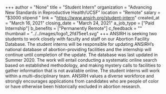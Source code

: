 +++
author = "None"
title = "Student Intern"
organization = "Advancing New Standards in Reproductive Health/UCSF"
location = "Remote"
salary = "$3000 stipend "
link = "https://www.ansirh.org/student-intern"
created_at = "March 16, 2021"
closing_date = "March 24, 2021"
a_job_type = ["Paid Internship"]
b_benefits = ["Permanently Remote"]
c_feedback = ""
thumbnail = "../../images/logo1_2fd75ee1.svg"
+++
ANSIRH is seeking two students to work closely with faculty and staff on our Abortion Facility Database. The student interns will be responsible for updating ANSIRH’s national database of abortion-providing facilities and the internship will continue until completion of the update. The database was last updated in Summer 2020. The work will entail conducting a systematic online search based on established methodology, and making mystery calls to facilities to gather information that is not available online. The student interns will work within a multi-disciplinary team. ANSIRH values a diverse workforce and strongly encourages applications from candidates who are people of color or have otherwise been historically excluded in abortion research.


 